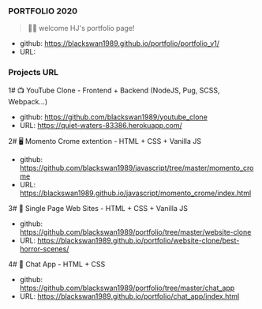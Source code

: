 ### PORTFOLIO 2020

> 🥳🥳 welcome HJ's portfolio page!

- github: https://blackswan1989.github.io/portfolio/portfolio_v1/
- URL:

### Projects URL

1# 📺 YouTube Clone - Frontend + Backend (NodeJS, Pug, SCSS, Webpack...)

- github: https://github.com/blackswan1989/youtube_clone
- URL: https://quiet-waters-83386.herokuapp.com/

2# 🖥 Momento Crome extention - HTML + CSS + Vanilla JS

- github: https://github.com/blackswan1989/javascript/tree/master/momento_crome
- URL: https://blackswan1989.github.io/javascript/momento_crome/index.html

3# 🌆 Single Page Web Sites - HTML + CSS + Vanilla JS

- github: https://github.com/blackswan1989/portfolio/tree/master/website-clone
- URL: https://blackswan1989.github.io/portfolio/website-clone/best-horror-scenes/

4# 📱 Chat App - HTML + CSS

- github: https://github.com/blackswan1989/portfolio/tree/master/chat_app
- URL: https://blackswan1989.github.io/portfolio/chat_app/index.html
